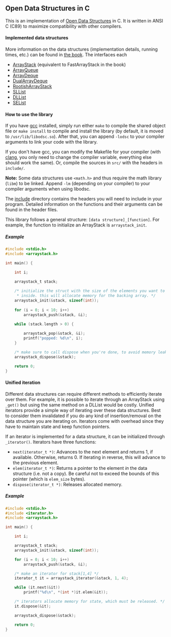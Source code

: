 ## Open Data Structures in C

This is an implementation of [Open Data Structures](http://opendatastructures.org)
in C. It is written in ANSI C (C89) to maximize compatibility with other
compilers.

#### Implemented data structures

More information on the data structures (implementation details, running times,
etc.) can be found in [the book](http://opendatastructures.org). The interfaces
each 

* [ArrayStack](include/arraystack.h) (equivalent to FastArrayStack in the book)
* [ArrayQueue](include/arrayqueue.h)
* [ArrayDeque](include/arraydeque.h)
* [DualArrayDeque](include/dualarraydeque.h)
* [RootishArrayStack](include/rootisharraystack.h)
* [SLList](include/sllist.h)
* [DLList](include/dllist.h)
* [SEList](include/selist.h)

#### How to use the library

If you have [gcc](https://gcc.gnu.org/onlinedocs/gcc/) installed, simply run
either `make` to compile the shared object file or `make install` to compile and
install the library (by default, it is moved to `/usr/lib/libodsc.so`).
After that, you can append `-lodsc` to your compiler arguments to link your code
with the library.

If you don't have gcc, you can modify the Makefile for your compiler (with
[clang](http://clang.llvm.org), you only need to change the compiler variable,
everything else should work the same). Or, compile the sources in `src/` with
the headers in `include/`.

**Note:** Some data structures use `<math.h>` and thus require the math library
(`libm`) to be linked. Append `-lm` (depending on your compiler) to your
compiler arguments when using libodsc.

The [include](include/) directory contains the headers you will need to include
in your program. Detailed information on the functions and their arguments can
be found in the header files.

This library follows a general structure: `[data structure]_[function]`. For
example, the function to initialize an ArrayStack is `arraystack_init`.

##### Example

```c
#include <stdio.h>
#include <arraystack.h>

int main() {

    int i;

    arraystack_t stack;
    
    /* initialize the struct with the size of the elements you want to store
     * inside. this will allocate memory for the backing array. */
    arraystack_init(&stack, sizeof(int));
    
    for (i = 0; i < 10; i++)
        arraystack_push(&stack, &i);

    while (stack.length > 0) {
        
        arraystack_pop(&stack, &i);
        printf("popped: %d\n", i);
    }

    /* make sure to call dispose when you're done, to avoid memory leaks */
    arraystack_dispose(&stack);

    return 0;
}
```

#### Unified iteration

Different data structures can require different methods to efficiently iterate
over them. For example, it is possible to iterate through an ArrayStack using
`_get()` but using the same method on a DLList would be costly. Unified
iterators provide a simple way of iterating over these data structures. Best to
consider them invalidated if you do any kind of insertion/removal on the data
structure you are iterating on. Iterators come with overhead since they have to
maintain state and keep function pointers.

If an iterator is implemented for a data structure, it can be initialized
through `_iterator()`. Iterators have three functions:

* `next(iterator_t *)`: Advances to the next element and returns 1, if
available. Otherwise, returns 0. If iterating in reverse, this will advance to
the previous element.
* `elem(iterator_t *)`: Returns a pointer to the element *in* the data structure
(i.e. not a copy). Be careful not to exceed the bounds of this pointer (which is
`elem_size` bytes).
* `dispose(iterator_t *)`: Releases allocated memory.

##### Example

```c
#include <stdio.h>
#include <iterator.h>
#include <arraystack.h>

int main() {

    int i;

    arraystack_t stack;
    arraystack_init(&stack, sizeof(int));

    for (i = 0; i < 10; i++)
        arraystack_push(&stack, &i);

    /* make an iterator for stack[1,4] */
    iterator_t it = arraystack_iterator(&stack, 1, 4);

    while (it.next(&it))
        printf("%d\n", *(int *)it.elem(&it));

    /* iterators allocate memory for state, which must be released. */
    it.dispose(&it);

    arraystack_dispose(&stack);

    return 0;
}
```
